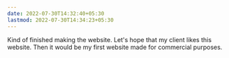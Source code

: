 ```yaml
---
date: 2022-07-30T14:32:40+05:30
lastmod: 2022-07-30T14:34:23+05:30
---
```


Kind of finished making the website. Let's hope that my client likes this website. Then it would be my first website made for commercial purposes.
